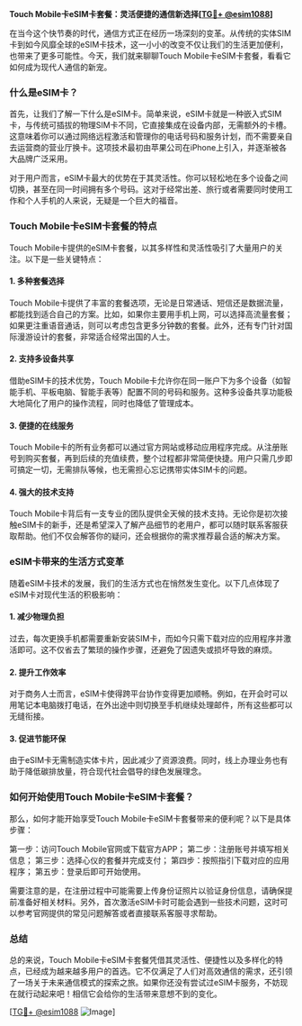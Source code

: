 **Touch Mobile卡eSIM卡套餐：灵活便捷的通信新选择[[TG💪+ @esim1088](https://t.me/s/esim1088)]**

在当今这个快节奏的时代，通信方式正在经历一场深刻的变革。从传统的实体SIM卡到如今风靡全球的eSIM卡技术，这一小小的改变不仅让我们的生活更加便利，也带来了更多可能性。今天，我们就来聊聊Touch Mobile卡eSIM卡套餐，看看它如何成为现代人通信的新宠。

### 什么是eSIM卡？

首先，让我们了解一下什么是eSIM卡。简单来说，eSIM卡就是一种嵌入式SIM卡，与传统可插拔的物理SIM卡不同，它直接集成在设备内部，无需额外的卡槽。这意味着你可以通过网络远程激活和管理你的电话号码和服务计划，而不需要亲自去运营商的营业厅换卡。这项技术最初由苹果公司在iPhone上引入，并逐渐被各大品牌广泛采用。

对于用户而言，eSIM卡最大的优势在于其灵活性。你可以轻松地在多个设备之间切换，甚至在同一时间拥有多个号码。这对于经常出差、旅行或者需要同时使用工作和个人手机的人来说，无疑是一个巨大的福音。

### Touch Mobile卡eSIM卡套餐的特点

Touch Mobile卡提供的eSIM卡套餐，以其多样性和灵活性吸引了大量用户的关注。以下是一些关键特点：

#### 1. **多种套餐选择**
Touch Mobile卡提供了丰富的套餐选项，无论是日常通话、短信还是数据流量，都能找到适合自己的方案。比如，如果你主要用手机上网，可以选择高流量套餐；如果更注重语音通话，则可以考虑包含更多分钟数的套餐。此外，还有专门针对国际漫游设计的套餐，非常适合经常出国的人士。

#### 2. **支持多设备共享**
借助eSIM卡的技术优势，Touch Mobile卡允许你在同一账户下为多个设备（如智能手机、平板电脑、智能手表等）配置不同的号码和服务。这种多设备共享功能极大地简化了用户的操作流程，同时也降低了管理成本。

#### 3. **便捷的在线服务**
Touch Mobile卡的所有业务都可以通过官方网站或移动应用程序完成。从注册账号到购买套餐，再到后续的充值续费，整个过程都非常简便快捷。用户只需几步即可搞定一切，无需排队等候，也无需担心忘记携带实体SIM卡的问题。

#### 4. **强大的技术支持**
Touch Mobile卡背后有一支专业的团队提供全天候的技术支持。无论你是初次接触eSIM卡的新手，还是希望深入了解产品细节的老用户，都可以随时联系客服获取帮助。他们不仅会解答你的疑问，还会根据你的需求推荐最合适的解决方案。

### eSIM卡带来的生活方式变革

随着eSIM卡技术的发展，我们的生活方式也在悄然发生变化。以下几点体现了eSIM卡对现代生活的积极影响：

#### 1. **减少物理负担**
过去，每次更换手机都需要重新安装SIM卡，而如今只需下载对应的应用程序并激活即可。这不仅省去了繁琐的操作步骤，还避免了因遗失或损坏导致的麻烦。

#### 2. **提升工作效率**
对于商务人士而言，eSIM卡使得跨平台协作变得更加顺畅。例如，在开会时可以用笔记本电脑拨打电话，在外出途中则切换至手机继续处理邮件，所有这些都可以无缝衔接。

#### 3. **促进节能环保**
由于eSIM卡无需制造实体卡片，因此减少了资源浪费。同时，线上办理业务也有助于降低碳排放量，符合现代社会倡导的绿色发展理念。

### 如何开始使用Touch Mobile卡eSIM卡套餐？

那么，如何才能开始享受Touch Mobile卡eSIM卡套餐带来的便利呢？以下是具体步骤：

第一步：访问Touch Mobile官网或下载官方APP；
第二步：注册账号并填写相关信息；
第三步：选择心仪的套餐并完成支付；
第四步：按照指引下载对应的应用程序；
第五步：登录后即可开始使用。

需要注意的是，在注册过程中可能需要上传身份证照片以验证身份信息，请确保提前准备好相关材料。另外，首次激活eSIM卡时可能会遇到一些技术问题，这时可以参考官网提供的常见问题解答或者直接联系客服寻求帮助。

### 总结

总的来说，Touch Mobile卡eSIM卡套餐凭借其灵活性、便捷性以及多样化的特点，已经成为越来越多用户的首选。它不仅满足了人们对高效通信的需求，还引领了一场关于未来通信模式的探索之旅。如果你还没有尝试过eSIM卡服务，不妨现在就行动起来吧！相信它会给你的生活带来意想不到的变化。

[[TG💪+ @esim1088](https://t.me/s/esim1088) ![Image](https://i.postimg.cc/4NQfJmqS/Snipaste-2025-05-13-00-14-12.png)]